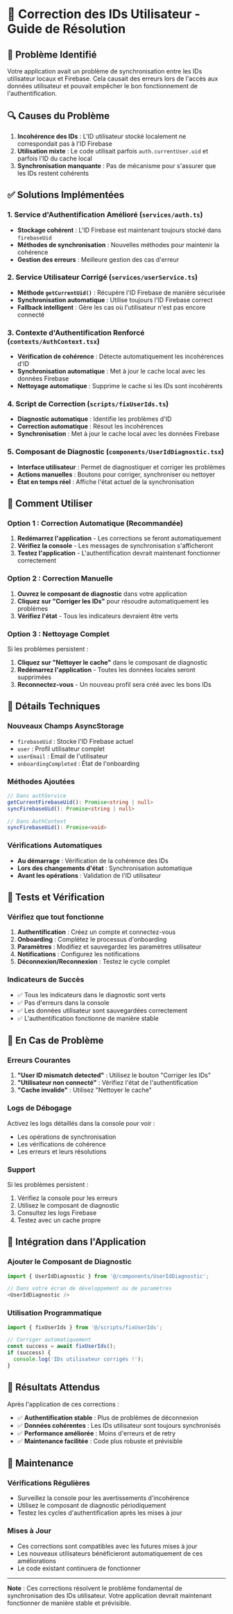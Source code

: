 # 🔧 Correction des IDs Utilisateur - Guide de Résolution

## 🚨 Problème Identifié

Votre application avait un problème de synchronisation entre les IDs utilisateur locaux et Firebase. Cela causait des erreurs lors de l'accès aux données utilisateur et pouvait empêcher le bon fonctionnement de l'authentification.

## 🔍 Causes du Problème

1. **Incohérence des IDs** : L'ID utilisateur stocké localement ne correspondait pas à l'ID Firebase
2. **Utilisation mixte** : Le code utilisait parfois `auth.currentUser.uid` et parfois l'ID du cache local
3. **Synchronisation manquante** : Pas de mécanisme pour s'assurer que les IDs restent cohérents

## ✅ Solutions Implémentées

### 1. Service d'Authentification Amélioré (`services/auth.ts`)

- **Stockage cohérent** : L'ID Firebase est maintenant toujours stocké dans `firebaseUid`
- **Méthodes de synchronisation** : Nouvelles méthodes pour maintenir la cohérence
- **Gestion des erreurs** : Meilleure gestion des cas d'erreur

### 2. Service Utilisateur Corrigé (`services/userService.ts`)

- **Méthode `getCurrentUid()`** : Récupère l'ID Firebase de manière sécurisée
- **Synchronisation automatique** : Utilise toujours l'ID Firebase correct
- **Fallback intelligent** : Gère les cas où l'utilisateur n'est pas encore connecté

### 3. Contexte d'Authentification Renforcé (`contexts/AuthContext.tsx`)

- **Vérification de cohérence** : Détecte automatiquement les incohérences d'ID
- **Synchronisation automatique** : Met à jour le cache local avec les données Firebase
- **Nettoyage automatique** : Supprime le cache si les IDs sont incohérents

### 4. Script de Correction (`scripts/fixUserIds.ts`)

- **Diagnostic automatique** : Identifie les problèmes d'ID
- **Correction automatique** : Résout les incohérences
- **Synchronisation** : Met à jour le cache local avec les données Firebase

### 5. Composant de Diagnostic (`components/UserIdDiagnostic.tsx`)

- **Interface utilisateur** : Permet de diagnostiquer et corriger les problèmes
- **Actions manuelles** : Boutons pour corriger, synchroniser ou nettoyer
- **État en temps réel** : Affiche l'état actuel de la synchronisation

## 🚀 Comment Utiliser

### Option 1 : Correction Automatique (Recommandée)

1. **Redémarrez l'application** - Les corrections se feront automatiquement
2. **Vérifiez la console** - Les messages de synchronisation s'afficheront
3. **Testez l'application** - L'authentification devrait maintenant fonctionner correctement

### Option 2 : Correction Manuelle

1. **Ouvrez le composant de diagnostic** dans votre application
2. **Cliquez sur "Corriger les IDs"** pour résoudre automatiquement les problèmes
3. **Vérifiez l'état** - Tous les indicateurs devraient être verts

### Option 3 : Nettoyage Complet

Si les problèmes persistent :

1. **Cliquez sur "Nettoyer le cache"** dans le composant de diagnostic
2. **Redémarrez l'application** - Toutes les données locales seront supprimées
3. **Reconnectez-vous** - Un nouveau profil sera créé avec les bons IDs

## 🔧 Détails Techniques

### Nouveaux Champs AsyncStorage

- `firebaseUid` : Stocke l'ID Firebase actuel
- `user` : Profil utilisateur complet
- `userEmail` : Email de l'utilisateur
- `onboardingCompleted` : État de l'onboarding

### Méthodes Ajoutées

```typescript
// Dans authService
getCurrentFirebaseUid(): Promise<string | null>
syncFirebaseUid(): Promise<string | null>

// Dans AuthContext
syncFirebaseUid(): Promise<void>
```

### Vérifications Automatiques

- **Au démarrage** : Vérification de la cohérence des IDs
- **Lors des changements d'état** : Synchronisation automatique
- **Avant les opérations** : Validation de l'ID utilisateur

## 🧪 Tests et Vérification

### Vérifiez que tout fonctionne

1. **Authentification** : Créez un compte et connectez-vous
2. **Onboarding** : Complétez le processus d'onboarding
3. **Paramètres** : Modifiez et sauvegardez les paramètres utilisateur
4. **Notifications** : Configurez les notifications
5. **Déconnexion/Reconnexion** : Testez le cycle complet

### Indicateurs de Succès

- ✅ Tous les indicateurs dans le diagnostic sont verts
- ✅ Pas d'erreurs dans la console
- ✅ Les données utilisateur sont sauvegardées correctement
- ✅ L'authentification fonctionne de manière stable

## 🚨 En Cas de Problème

### Erreurs Courantes

1. **"User ID mismatch detected"** : Utilisez le bouton "Corriger les IDs"
2. **"Utilisateur non connecté"** : Vérifiez l'état de l'authentification
3. **"Cache invalide"** : Utilisez "Nettoyer le cache"

### Logs de Débogage

Activez les logs détaillés dans la console pour voir :
- Les opérations de synchronisation
- Les vérifications de cohérence
- Les erreurs et leurs résolutions

### Support

Si les problèmes persistent :
1. Vérifiez la console pour les erreurs
2. Utilisez le composant de diagnostic
3. Consultez les logs Firebase
4. Testez avec un cache propre

## 📱 Intégration dans l'Application

### Ajouter le Composant de Diagnostic

```typescript
import { UserIdDiagnostic } from '@/components/UserIdDiagnostic';

// Dans votre écran de développement ou de paramètres
<UserIdDiagnostic />
```

### Utilisation Programmatique

```typescript
import { fixUserIds } from '@/scripts/fixUserIds';

// Corriger automatiquement
const success = await fixUserIds();
if (success) {
  console.log('IDs utilisateur corrigés !');
}
```

## 🎯 Résultats Attendus

Après l'application de ces corrections :

- ✅ **Authentification stable** : Plus de problèmes de déconnexion
- ✅ **Données cohérentes** : Les IDs utilisateur sont toujours synchronisés
- ✅ **Performance améliorée** : Moins d'erreurs et de retry
- ✅ **Maintenance facilitée** : Code plus robuste et prévisible

## 🔄 Maintenance

### Vérifications Régulières

- Surveillez la console pour les avertissements d'incohérence
- Utilisez le composant de diagnostic périodiquement
- Testez les cycles d'authentification après les mises à jour

### Mises à Jour

- Ces corrections sont compatibles avec les futures mises à jour
- Les nouveaux utilisateurs bénéficieront automatiquement de ces améliorations
- Le code existant continuera de fonctionner

---

**Note** : Ces corrections résolvent le problème fondamental de synchronisation des IDs utilisateur. Votre application devrait maintenant fonctionner de manière stable et prévisible. 